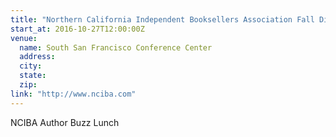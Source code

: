 ```yaml
---
title: "Northern California Independent Booksellers Association Fall Discovery Show"
start_at: 2016-10-27T12:00:00Z
venue:
  name: South San Francisco Conference Center
  address:
  city:
  state:
  zip:
link: "http://www.nciba.com"
---
```

NCIBA Author Buzz Lunch
